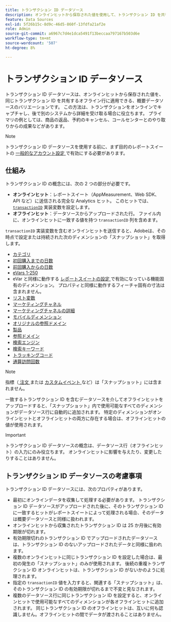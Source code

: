 ```yaml
---
title: トランザクション ID データソース
description: オンラインヒットから保存された値を使用して、トランザクション ID を共有するオフラインヒットを強化します。
feature: Data Sources
exl-id: 5f26b15c-8d9c-46d5-860f-13fdfa21af2e
role: Admin
source-git-commit: a6967c7d4e1dca5491f13beccaa797167b503d6e
workflow-type: tm+mt
source-wordcount: '507'
ht-degree: 8%

---
```


# トランザクション ID データソース

トランザクション ID データソースは、オンラインヒットから保存された値を、同じトランザクション ID を共有するオフライン行に適用できる、概要データソースのバリエーションです。 この方法は、トランザクションをオンラインでキャプチャし、後で別のシステムから詳細を受け取る場合に役立ちます。 プライマリの例としては、商品の返品、予約のキャンセル、コールセンターとのやり取りからの成果などがあります。

>[!NOTE]
>
>トランザクション ID データソースを使用する前に、まず目的のレポートスイートの [ 一般的なアカウント設定 ](/help/admin/tools/manage-rs/edit-settings/general/general-acct-settings-admin.md) で有効にする必要があります。

## 仕組み

トランザクション ID の概念には、次の 2 つの部分が必要です。

* **オンラインヒット**：レポートスイート（AppMeasurement、Web SDK、API など）に送信される完全な Analytics ヒット。 このヒットでは、[`transactionID`](/help/implement/vars/page-vars/transactionid.md) 実装変数を設定します。
* **オフラインヒット**：データソースからアップロードされた行。 ファイル内に、オンラインヒットに一致する値を持つ `transactionID` 列を含めます。

`transactionID` 実装変数を含むオンラインヒットを送信すると、Adobeは、その時点で設定または持続された次のディメンションの「スナップショット」を取得します。

* [カテゴリ](/help/components/dimensions/category.md)
* [初回購入までの日数](/help/components/dimensions/days-before-first-purchase.md)
* [前回購入からの日数](/help/components/dimensions/days-since-last-purchase.md)
* [eVars 1-250](/help/components/dimensions/evar.md)
* eVar と同様に動作する [ レポートスイートの設定 ](/help/admin/tools/manage-rs/report-suites-admin.md) で有効になっている機能固有のディメンション。 プロパティと同様に動作するフィーチャ固有の寸法は含まれません。
* [リスト変数](/help/implement/vars/page-vars/list.md)
* [マーケティングチャネル](/help/components/dimensions/marketing-channel.md)
* [マーケティングチャネルの詳細](/help/components/dimensions/marketing-detail.md)
* [モバイルディメンション](/help/components/dimensions/mobile-dimensions.md)
* [オリジナルの参照ドメイン](/help/components/dimensions/original-referring-domain.md)
* [製品](/help/components/dimensions/product.md)
* [参照ドメイン](/help/components/dimensions/referring-domain.md)
* [検索エンジン](/help/components/dimensions/search-engine.md)
* [検索キーワード](/help/components/dimensions/search-keyword.md)
* [トラッキングコード](/help/components/dimensions/tracking-code.md)
* [通算訪問回数](/help/components/dimensions/visit-number.md)

>[!NOTE]
>
>指標（[ 注文 ](/help/components/metrics/orders.md) または [ カスタムイベント ](/help/components/metrics/custom-events.md) など）は「スナップショット」には含まれません。

一致するトランザクション ID を含むデータソースを介してオフラインヒットをアップロードすると、「スナップショット」内で使用可能なすべてのディメンションがデータソース行に自動的に追加されます。 特定のディメンションがオンラインヒットとオフラインヒットの両方に存在する場合は、オフラインヒットの値が使用されます。

>[!IMPORTANT]
>
>トランザクション ID データソースの概念は、データソース行（オフラインヒット）の入力にのみ役立ちます。 オンラインヒットに影響を与えたり、変更したりすることはありません。

## トランザクション ID データソースの考慮事項

トランザクション ID データソースには、次のプロパティがあります。

* 最初にオンラインデータを収集して処理する必要があります。 トランザクション ID データソースがアップロードされた後に、そのトランザクション ID に一致するヒットがレポートスイートによって処理される場合、そのデータは概要データソースと同様に扱われます。
* オンラインヒットから収集されたトランザクション ID は 25 か月後に有効期限が切れます。
* 有効期限切れのトランザクション ID でアップロードされたデータソースは、トランザクション ID のないアップロードされたデータと同様に扱われます。
* 複数のオンラインヒットに同じトランザクション ID を設定した場合は、最初の発生の「スナップショット」のみが使用されます。 後続の重複トランザクション ID オンラインヒットは、トランザクション ID がないかのように処理されます。
* 指定の `transactionID` 値を入力すると、関連する「スナップショット」は、そのトランザクション ID の有効期限が切れるまで不変と見なされます。
* 複数のデータソース行に同じトランザクション ID を設定すると、オンラインヒットで使用可能なすべてのディメンションが各オフラインヒットに追加されます。 同じトランザクション ID のオフラインヒットは、互いに何も認識しません。オフラインヒットの間でデータが渡されることはありません。
